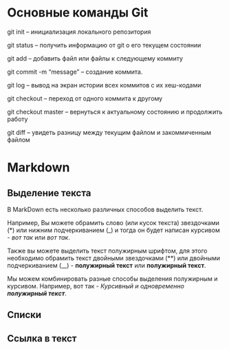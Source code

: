# Основные команды Git

git init – инициализация локального репозитория

git status – получить информацию от git о его текущем состоянии

git add – добавить файл или файлы к следующему коммиту

git commit -m “message” – создание коммита.

git log – вывод на экран истории всех коммитов с их хеш-кодами

git checkout – переход от одного коммита к другому

git checkout master – вернуться к актуальному состоянию и продолжить работу

git diff – увидеть разницу между текущим файлом и закоммиченным файлом

# Markdown

## Выделение текста

В MarkDown есть несколько различных способов выделить текст.

Например, Вы можете обрамить слово (или кусок текста) звездочками (*) или нижним подчеркиванием (_) и тогда он будет написан курсивом - *вот так* или _вот так_.

Также вы можете выделить текст полужирным шрифтом, для этого необходимо обрамить текст двойными звездочками (**) или двойными подчеркиванием (__) - **полужирный текст** или __полужирный текст__.

Мы можем комбинировать разные способы выделения полужирным и курсивом. Например, вот так - _Курсивный и одновременно **полужирный текст**_.

## Списки

## Ссылка в текст

